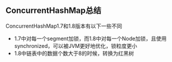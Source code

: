 ## ConcurrentHashMap总结

ConcurrentHashMap1.7和1.8版本有以下一些不同
- 1.7中对每一个segment加锁，而1.8中对每一个Node加锁，且使用synchronized，可以被JVM更好地优化，锁粒度更小  
- 1.8中链表中的数据个数大于8的时候，转换为红黑树
